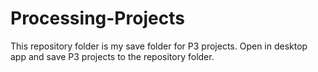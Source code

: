 # Processing-Projects

This repository folder is my save folder for P3 projects.  Open in desktop app and save P3 projects to the repository folder.
